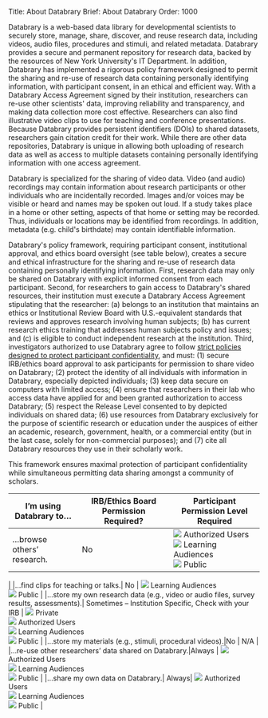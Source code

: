 Title: About Databrary
Brief: About Databrary
Order: 1000

Databrary is a web-based data library for developmental scientists to securely store, manage, share, discover, and reuse research data, including videos, audio files, procedures and stimuli, and related metadata. Databrary provides a secure and permanent repository for research data, backed by the resources of New York University's IT Department. In addition, Databrary has implemented a rigorous policy framework designed to permit the sharing and re-use of research data containing personally identifying information, with participant consent, in an ethical and efficient way. With a Databrary Access Agreement signed by their institution, researchers can re-use other scientists' data, improving reliability and transparency, and making data collection more cost effective. Researchers can also find illustrative video clips to use for teaching and conference presentations. Because Databrary provides persistent identifiers (DOIs) to shared datasets, researchers gain citation credit for their work. While there are other data repositories, Databrary is unique in allowing both uploading of research data as well as access to multiple datasets containing personally identifying information with one access agreement.

Databrary is specialized for the sharing of video data. Video (and audio) recordings may contain information about research participants or other individuals who are incidentally recorded. Images and/or voices may be visible or heard and names may be spoken out loud. If a study takes place in a home or other setting, aspects of that home or setting may be recorded. Thus, individuals or locations may be identified from recordings. In addition, metadata (e.g. child's birthdate) may contain identifiable information.

Databrary's policy framework, requiring participant consent, institutional approval, and ethics board oversight (see table below), creates a secure and ethical infrastructure for the sharing and re-use of research data containing personally identifying information. First, research data may only be shared on Databrary with explicit informed consent from each participant. Second, for researchers to gain access to Databrary's shared resources, their institution must execute a Databrary Access Agreement stipulating that the researcher: (a) belongs to an institution that maintains an ethics or Institutional Review Board with U.S.-equivalent standards that reviews and approves research involving human subjects; (b) has current research ethics training that addresses human subjects policy and issues; and (c) is eligible to conduct independent research at the institution. Third, investigators authorized to use Databrary agree to follow [strict policies designed to protect participant confidentiality](https://www.databrary.org/resources/policies/responsibilities/investigators.html), and must: (1) secure IRB/ethics board approval to ask participants for permission to share video on Databrary; (2) protect the identity of all individuals with information in Databrary, especially depicted individuals; (3) keep data secure on computers with limited access; (4) ensure that researchers in their lab who access data have applied for and been granted authorization to access Databrary; (5) respect the Release Level consented to by depicted individuals on shared data; (6) use resources from Databrary exclusively for the purpose of scientific research or education under the auspices of either an academic, research, government, health, or a commercial entity (but in the last case, solely for non-commercial purposes); and (7) cite all Databrary resources they use in their scholarly work.

This framework ensures maximal protection of participant confidentiality while simultaneous permitting data sharing amongst a community of scholars.

|I’m using Databrary to…| IRB/Ethics Board Permission Required? | Participant Permission Level Required |
|------|---------------|--------------------------------------------------------|
|…browse others’ research.| No | <img src="https://nyu.databrary.org/web/icons/release/shared.svg"> Authorized Users <br /><img src="https://nyu.databrary.org/web/icons/release/excerpts.svg"> Learning Audiences<br /><img src="https://nyu.databrary.org/web/icons/release/public.svg"> Public
|
|…find clips for teaching or talks.| No | <img src="https://nyu.databrary.org/web/icons/release/excerpts.svg"> Learning Audiences<br /><img src="https://nyu.databrary.org/web/icons/release/public.svg"> Public
|
|…store my own research data (e.g., video or audio files, survey results, assessments).| Sometimes – Institution Specific, Check with your IRB | <img src="https://nyu.databrary.org/web/icons/release/private.svg"> Private <br /><img src="https://nyu.databrary.org/web/icons/release/shared.svg"> Authorized Users <br /><img src="https://nyu.databrary.org/web/icons/release/excerpts.svg"> Learning Audiences<br /><img src="https://nyu.databrary.org/web/icons/release/public.svg"> Public
|
|…store  my materials (e.g., stimuli, procedural videos).|No | N/A
|
|…re-use other researchers’ data shared on Databrary.|Always | <img src="https://nyu.databrary.org/web/icons/release/shared.svg"> Authorized Users <br /><img src="https://nyu.databrary.org/web/icons/release/excerpts.svg"> Learning Audiences<br /><img src="https://nyu.databrary.org/web/icons/release/public.svg"> Public
|
|…share my own data on Databrary.| Always| <img src="https://nyu.databrary.org/web/icons/release/shared.svg"> Authorized Users <br /><img src="https://nyu.databrary.org/web/icons/release/excerpts.svg"> Learning Audiences<br /><img src="https://nyu.databrary.org/web/icons/release/public.svg"> Public
|
